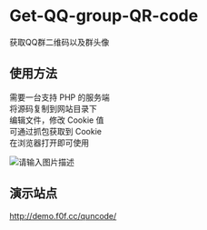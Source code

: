 # Get-QQ-group-QR-code
获取QQ群二维码以及群头像  

## 使用方法
需要一台支持 PHP 的服务端  
将源码复制到网站目录下  
编辑文件，修改 Cookie 值  
可通过抓包获取到 Cookie  
在浏览器打开即可使用  
  
![请输入图片描述][1]
## 演示站点
http://demo.f0f.cc/quncode/

  [1]: https://s.cdnv1.hanwuss.com/static/upload/wolf4096/20220504/202205041237592660.png
